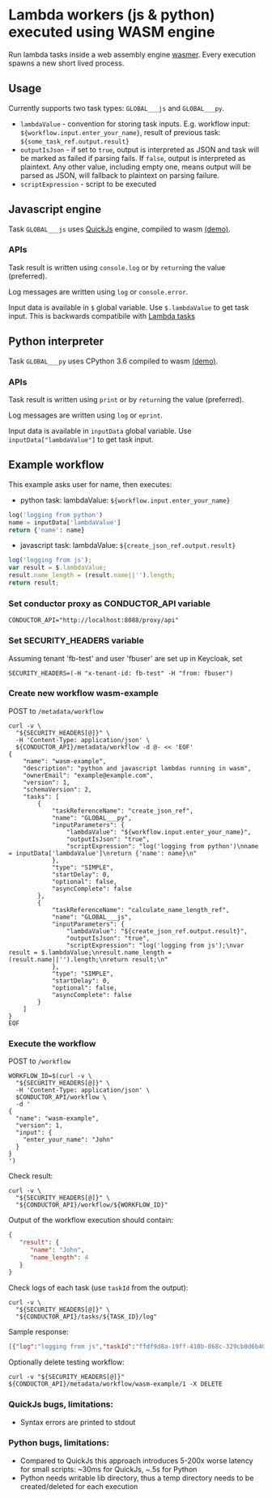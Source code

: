 # Lambda workers (js & python) executed using WASM engine

Run lambda tasks inside a web assembly engine [wasmer](https://wasmer.io/).
Every execution spawns a new short lived process.

## Usage

Currently supports two task types: `GLOBAL___js` and `GLOBAL___py`.

* `lambdaValue` - convention for storing task inputs. E.g. workflow input: `${workflow.input.enter_your_name}`,
result of previous task: `${some_task_ref.output.result}`
* `outputIsJson` - if set to `true`, output is interpreted as JSON and
task will be marked as failed if parsing fails. If `false`, output is interpreted as plaintext.
Any other value, including empty one, means output will be parsed as JSON, will fallback
to plaintext on parsing failure.
* `scriptExpression` - script to be executed

## Javascript engine
Task `GLOBAL___js` uses [QuickJs](https://bellard.org/quickjs/) engine, compiled to wasm [(demo)](https://wapm.io/package/quickjs).

### APIs
Task result is written using `console.log` or by `return`ing the value (preferred).

Log messages are written using `log` or `console.error`.

Input data is available in `$` global variable.
Use `$.lambdaValue` to get task input.
This is backwards compatibile with
[Lambda tasks](https://netflix.github.io/conductor/configuration/systask/#lambda-task)

## Python interpreter
Task `GLOBAL___py` uses CPython 3.6 compiled to wasm [(demo)](https://wapm.io/package/python).

### APIs
Task result is written using `print` or by `return`ing the value (preferred).

Log messages are written using `log` or `eprint`.

Input data is available in `inputData` global variable.
Use `inputData["lambdaValue"]` to get task input.

## Example workflow

This example asks user for name, then executes:
* python task:
lambdaValue: `${workflow.input.enter_your_name}`
```python
log('logging from python')
name = inputData['lambdaValue']
return {'name': name}
```
* javascript task:
lambdaValue: `${create_json_ref.output.result}`
```javascript
log('logging from js');
var result = $.lambdaValue;
result.name_length = (result.name||'').length;
return result;
```

### Set conductor proxy as CONDUCTOR_API variable
```shell script
CONDUCTOR_API="http://localhost:8088/proxy/api"
```

### Set SECURITY_HEADERS variable
Assuming tenant 'fb-test' and user 'fbuser' are set up in Keycloak, set
```shell script
SECURITY_HEADERS=(-H "x-tenant-id: fb-test" -H "from: fbuser")
```

### Create new workflow wasm-example
POST to `/metadata/workflow`

```shell script
curl -v \
  "${SECURITY_HEADERS[@]}" \
  -H 'Content-Type: application/json' \
  ${CONDUCTOR_API}/metadata/workflow -d @- << 'EOF'
{
    "name": "wasm-example",
    "description": "python and javascript lambdas running in wasm",
    "ownerEmail": "example@example.com",
    "version": 1,
    "schemaVersion": 2,
    "tasks": [
        {
            "taskReferenceName": "create_json_ref",
            "name": "GLOBAL___py",
            "inputParameters": {
                "lambdaValue": "${workflow.input.enter_your_name}",
                "outputIsJson": "true",
                "scriptExpression": "log('logging from python')\nname = inputData['lambdaValue']\nreturn {'name': name}\n"
            },
            "type": "SIMPLE",
            "startDelay": 0,
            "optional": false,
            "asyncComplete": false
        },
        {
            "taskReferenceName": "calculate_name_length_ref",
            "name": "GLOBAL___js",
            "inputParameters": {
                "lambdaValue": "${create_json_ref.output.result}",
                "outputIsJson": "true",
                "scriptExpression": "log('logging from js');\nvar result = $.lambdaValue;\nresult.name_length = (result.name||'').length;\nreturn result;\n"
            },
            "type": "SIMPLE",
            "startDelay": 0,
            "optional": false,
            "asyncComplete": false
        }
    ]
}
EOF
```

### Execute the workflow
POST to `/workflow`

```shell script
WORKFLOW_ID=$(curl -v \
  "${SECURITY_HEADERS[@]}" \
  -H 'Content-Type: application/json' \
  $CONDUCTOR_API/workflow \
  -d '
{
  "name": "wasm-example",
  "version": 1,
  "input": {
    "enter_your_name": "John"
  }
}
')
```

Check result:
```shell script
curl -v \
  "${SECURITY_HEADERS[@]}" \
  "${CONDUCTOR_API}/workflow/${WORKFLOW_ID}"
```

Output of the workflow execution should contain:
```json
{
   "result": {
      "name": "John",
      "name_length": 4
   }
}
```

Check logs of each task (use `taskId` from the output):
```shell script
curl -v \
  "${SECURITY_HEADERS[@]}" \
  "${CONDUCTOR_API}/tasks/${TASK_ID}/log"
```
Sample response:
```json
[{"log":"logging from js","taskId":"ffdf9d8a-19ff-410b-868c-329cb0d6b407","createdTime":1594813571032}]
```
Optionally delete testing workflow:
```shell script
curl -v "${SECURITY_HEADERS[@]}" ${CONDUCTOR_API}/metadata/workflow/wasm-example/1 -X DELETE
```

### QuickJs bugs, limitations:
* Syntax errors are printed to stdout

### Python bugs, limitations:
* Compared to QuickJs this approach introduces 5-200x worse latency for small scripts: ~30ms for QuickJs, ~.5s for Python
* Python needs writable lib directory, thus a temp directory needs to be created/deleted for each execution
